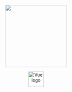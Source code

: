 <p align="center"><a href="https://laravel.com" target="_blank"><img src="https://raw.githubusercontent.com/laravel/art/master/logo-lockup/5%20SVG/2%20CMYK/1%20Full%20Color/laravel-logolockup-cmyk-red.svg" width="200"></a></p>

<p align="center"><a href="https://vuejs.org" target="_blank" rel="noopener noreferrer"><img width="50" src="https://vuejs.org/images/logo.png" alt="Vue logo"></a></p>